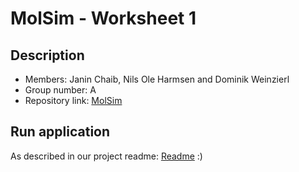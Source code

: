 # MolSim - Worksheet 1

## Description

- Members: Janin Chaib, Nils Ole Harmsen and Dominik Weinzierl
- Group number: A
- Repository link: [MolSim](https://github.com/Dominik-Weinzierl/MolSim)

## Run application

As described in our project readme: [Readme](https://github.com/Dominik-Weinzierl/MolSim/blob/main/README.md) :)
